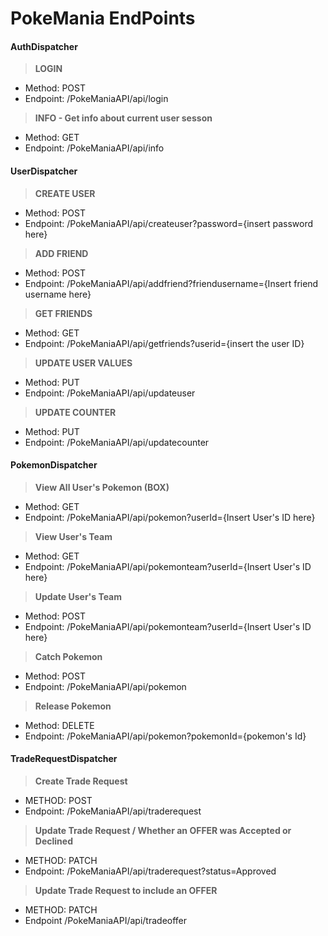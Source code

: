 # PokeMania EndPoints

#### **AuthDispatcher**

> **LOGIN**
* Method: POST
* Endpoint: /PokeManiaAPI/api/login  

> **INFO - Get info about current user sesson**
* Method: GET
* Endpoint: /PokeManiaAPI/api/info  

#### **UserDispatcher**

> **CREATE USER**
* Method: POST
* Endpoint: /PokeManiaAPI/api/createuser?password={insert password here}  

> **ADD FRIEND**
* Method: POST
* Endpoint: /PokeManiaAPI/api/addfriend?friendusername={Insert friend username here}  

> **GET FRIENDS**
* Method: GET
* Endpoint: /PokeManiaAPI/api/getfriends?userid={insert the user ID}  

> **UPDATE USER VALUES**
* Method: PUT
* Endpoint: /PokeManiaAPI/api/updateuser

> **UPDATE COUNTER**
* Method: PUT
* Endpoint: /PokeManiaAPI/api/updatecounter

#### PokemonDispatcher

> **View All User's Pokemon (BOX)**
* Method: GET
* Endpoint: /PokeManiaAPI/api/pokemon?userId={Insert User's ID here}  

> **View User's Team**
* Method: GET
* Endpoint: /PokeManiaAPI/api/pokemonteam?userId={Insert User's ID here}

> **Update User's Team**
* Method: POST
* Endpoint: /PokeManiaAPI/api/pokemonteam?userId={Insert User's ID here}

> **Catch Pokemon**
* Method: POST
* Endpoint: /PokeManiaAPI/api/pokemon  

> **Release Pokemon**
* Method: DELETE
* Endpoint: /PokeManiaAPI/api/pokemon?pokemonId={pokemon's Id}


#### TradeRequestDispatcher

> **Create Trade Request**
* METHOD: POST
* Endpoint: /PokeManiaAPI/api/traderequest  

> **Update Trade Request / Whether an OFFER was Accepted or Declined**
* METHOD: PATCH
* Endpoint: /PokeManiaAPI/api/traderequest?status=Approved  

> **Update Trade Request to include an OFFER**
* METHOD: PATCH
* Endpoint /PokeManiaAPI/api/tradeoffer  


